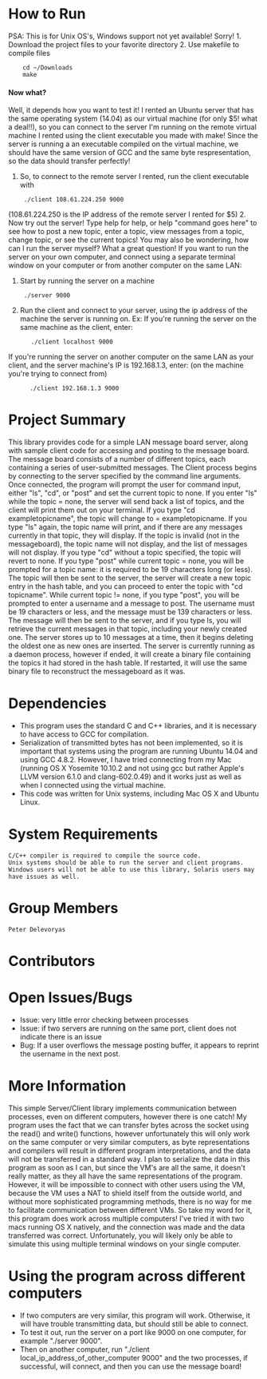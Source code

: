 # How to Run
PSA: This is for Unix OS's, Windows support not yet available! Sorry!
    1. Download the project files to your favorite directory
    2. Use makefile to compile files

        cd ~/Downloads
        make

#### Now what?
Well, it depends how you want to test it! I rented an Ubuntu server that has
the same operating system (14.04) as our virtual machine (for only $5! what a deal!!), so you can connect
to the server I'm running on the remote virtual machine I rented using the client executable you made with make! Since the server
is running a an executable compiled on the virtual machine, we should have
the same version of GCC and the same byte respresentation, so the data
should transfer perfectly!
1. So, to connect to the remote server I rented, run the client executable
  with 

        ./client 108.61.224.250 9000

(108.61.224.250 is the IP address of the remote server I rented for $5)
2. Now try out the server! Type help for help, or help "command goes here"
   to see how to post a new topic, enter a topic, view messages from a topic,
   change topic, or see the current topics!
You may also be wondering, how can I run the server myself? What a great
question! If you want to run the server on your own computer, and connect
using a separate terminal window on your computer or from another computer
on the same LAN:
1. Start by running the server on a machine

        ./server 9000

2. Run the client and connect to your server, using the ip address of
the machine the server is running on.
Ex: If you're running the server on the same machine as the client,
enter:

          ./client localhost 9000

If you're running the server on another computer on the same
LAN as your client, and the server machine's IP is 192.168.1.3,
enter: (on the machine you're trying to connect from)

          ./client 192.168.1.3 9000

# Project Summary
This library provides code for a simple LAN message board server, along with
sample client code for accessing and posting to the message board. The message
board consists of a number of different topics, each containing a series of
user-submitted messages. The Client process begins by connecting to the server
specified by the command line arguments. Once connected, the program will
prompt the user for command input, either "ls", "cd", or "post" and set
the current topic to none. If you enter "ls" while the topic = none,
the server will send back a list of topics, and the client will print them
out on your terminal. If you type "cd exampletopicname", the topic will
change to = exampletopicname. If you type "ls" again, the topic name will
print, and if there are any messages currently in that topic, they will display.
If the topic is invalid (not in the messageboard), the topic name will not display,
and the list of messages will not display. If you type "cd" without a topic
specified, the topic will revert to none. If you type "post" while current
topic = none, you will be prompted for a topic name: it is required to be
19 characters long (or less). The topic will then be sent to the server,
the server will create a new topic entry in the hash table, and you can proceed
to enter the topic with "cd topicname". While current topic != none, if
you type "post", you will be prompted to enter a username and a message to post.
The username must be 19 characters or less, and the message must be 139 characters
or less. The message will then be sent to the server, and if you type ls, you
will retrieve the current messages in that topic, including your newly created one.
The server stores up to 10 messages at a time, then it begins deleting the oldest one
as new ones are inserted.
The server is currently running as a daemon process, however if ended, it will
create a binary file containing the topics it had stored in the hash table. If
restarted, it will use the same binary file to reconstruct the messageboard
as it was.

# Dependencies
* This program uses the standard C and C++ libraries, and it is necessary to have access to GCC for compilation.
* Serialization of transmitted bytes has not been implemented, so it is important that systems using the program are running Ubuntu 14.04 and using GCC 4.8.2. However, I have tried connecting from my Mac (running OS X Yosemite 10.10.2 and not using gcc but rather Apple's LLVM version 6.1.0 and clang-602.0.49) and it works just as well as when I connected using the virtual machine.
* This code was written for Unix systems, including Mac OS X and Ubuntu Linux.

# System Requirements
    C/C++ compiler is required to compile the source code.
    Unix systems should be able to run the server and client programs.
    Windows users will not be able to use this library, Solaris users may have issues as well.

# Group Members
    Peter Delevoryas

# Contributors

# Open Issues/Bugs
* Issue: very little error checking between processes
* Issue: if two servers are running on the same port, client does not indicate there is an issue
* Bug: If a user overflows the message posting buffer, it appears to reprint the username in the next post.

# More Information
This simple Server/Client library implements communication between processes, even on different computers, however there is one catch! My program uses the fact that we can transfer bytes across the socket using the read() and write() functions, however unfortunately this will only work on the same computer or very similar computers, as byte representations and compilers will result in different program interpretations, and the data will not be transferred in a standard way. I plan to serialize the data in this program as soon as I can, but since the VM's are all the same, it doesn't really matter, as they all have the same representations of the program. However, it will be impossible to connect with other users using the VM, because the VM uses a NAT to shield itself from the outside world, and without more sophisticated programming methods, there is no way for me to facilitate communication between different VMs. So take my word for it, this program does work across multiple computers! I've tried it with two macs running OS X natively, and the connection was made and the data transferred was correct. Unfortunately, you will likely only be able to simulate this using multiple terminal windows on your single computer.

# Using the program across different computers
* If two computers are very similar, this program will work. Otherwise, it will
have trouble transmitting data, but should still be able to connect.
* To test it out, run the server on a port like 9000 on one computer,
for example "./server 9000".
* Then on another computer, run "./client local_ip_address_of_other_computer 9000"
and the two processes, if successful, will connect, and then you can use the message board!
